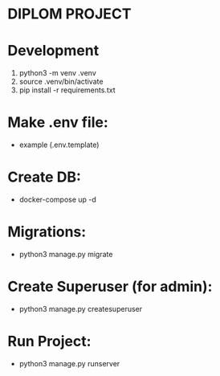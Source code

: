 # DIPLOM PROJECT

# Development
1. python3 -m venv .venv
2. source .venv/bin/activate
2. pip install -r requirements.txt

# Make .env file:
- example (.env.template)

# Create DB:
- docker-compose up -d

# Migrations:
- python3 manage.py migrate

# Create Superuser (for admin):
- python3 manage.py createsuperuser

# Run Project:
- python3 manage.py runserver


 
